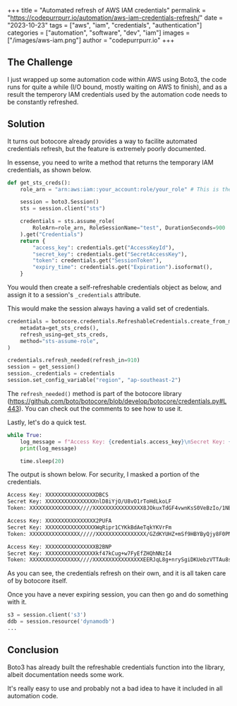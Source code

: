 +++ 
title = "Automated refresh of AWS IAM credentials"
permalink = "https://codepurrpurr.io/automation/aws-iam-credentials-refresh/"
date = "2023-10-23" 
tags = ["aws", "iam", "credentials", "authentication"] 
categories = ["automation", "software", "dev", "iam"]
images = ["/images/aws-iam.png"]
author = "codepurrpurr.io"
+++

## The Challenge

I just wrapped up some automation code within AWS using Boto3, the code runs for quite a while (I/O bound, mostly waiting on AWS to finish), and as a result the temperory IAM credentials used by the automation code needs to be constantly refreshed.

## Solution

It turns out botocore already provides a way to facilite automated credentials refresh, but the feature is extremely poorly documented.

In essense, you need to write a method that returns the temporary IAM credentials, as shown below.

```python
def get_sts_creds():
    role_arn = "arn:aws:iam::your_account:role/your_role" # This is the IAM role the automation code assumes in order to carry out automated tasks

    session = boto3.Session()
    sts = session.client("sts")

    credentials = sts.assume_role(
        RoleArn=role_arn, RoleSessionName="test", DurationSeconds=900
    ).get("Credentials")
    return {
        "access_key": credentials.get("AccessKeyId"),
        "secret_key": credentials.get("SecretAccessKey"),
        "token": credentials.get("SessionToken"),
        "expiry_time": credentials.get("Expiration").isoformat(),
    }
```

You would then create a self-refreshable credentials object as below, and assign it to a session's `_credentials` attribute.

This would make the session always having a valid set of credentials.

```python
credentials = botocore.credentials.RefreshableCredentials.create_from_metadata(
    metadata=get_sts_creds(),
    refresh_using=get_sts_creds,
    method="sts-assume-role",
)

credentials.refresh_needed(refresh_in=910)
session = get_session()
session._credentials = credentials
session.set_config_variable("region", "ap-southeast-2")
```

The `refresh_needed()` method is part of the botocore library (<https://github.com/boto/botocore/blob/develop/botocore/credentials.py#L443>). You can check out the comments to see how to use it.

Lastly, let's do a quick test.

```python
while True:
    log_message = f"Access Key: {credentials.access_key}\nSecret Key: {credentials.secret_key}\nToken: {credentials.token}\n"
    print(log_message)

    time.sleep(20)
```

The output is shown below. For security, I masked a portion of the credentials.

```bash
Access Key: XXXXXXXXXXXXXXXXDBCS
Secret Key: XXXXXXXXXXXXXXXXnlD8iYjO/U8vO1rToHdLkoLF
Token: XXXXXXXXXXXXXXXX////XXXXXXXXXXXXXXXX8JOkuxTdGF4vwnKsS0VeBzIo/1NB7FJqJpJiGWc88v0Q7U2KP05+FpqqorBxraV8q8+TKT181zquOx77+ECO3VVIkUEcEVgLBxdMu5cy+BGWkjhxK99ThMI89cabH+T2YVQ3EL+Q/3xXgH4YtwfXC01zLAgSHRx3XFvdIvwJUsBRYIJxz6PyJQPFy8yhuV4xmK34Hyd0yrEQMR3qPth7KuEYyjurMipBjIth18Srup650iL705IqaSVVToyDG90jhFEaoUSOCtZz35sCIr2BQNWVViS8fVs

Access Key: XXXXXXXXXXXXXXXX2PUFA
Secret Key: XXXXXXXXXXXXXXXXWqRipr1CYKkBdAeTqkYKVrFm
Token: XXXXXXXXXXXXXXXX/////XXXXXXXXXXXXXXXX/GZdKYUHZ+mSf9HBYByQjy8F0PNWRngHmQJ6gBKMRJVxGonUHWKlmwgqot8BaAc1jiFRttYwfUEte0o50FZTjxjto3MdxHKCpvprGgh8wlc8qav//XU/ND7SC0Uey/tqF3m4GOV9Q7iA/JWrResvCtTV1VMMlIW7mRCb88O691sTHjnsmhHw2PWVX3J8ZqNeal/fPTuURkrnY3eWHbr52iimrcipBjItVkyMEeR/O7/N3eyM6tPGNEVGZoC9vvJyal5AvsD19AfsXD6n1fHGj9biP3VJ

Access Key: XXXXXXXXXXXXXXXXB2BNP
Secret Key: XXXXXXXXXXXXXXXXkf47kCug+w7FyEfZHQhNNzI4
Token: XXXXXXXXXXXXXXXX////XXXXXXXXXXXXXXXXEERJqL8g+nrySgiDKUebzVTTAu8sFbOQqz95aDpeONkmoBhI0WdqJ8TKq5ol7REKzhDAZ4W+vuoICo+h0B0A9tG5iuRhz+9ALfTCRkOLTbIoX3pp0hSH1DdImdxnZJdv93J/7QpDEio2exZyTVIErv/GCfurieida+SdPmURtVoD10fds9FhZeKMyJWFOs3gnAQC4/+Zc8MMC9jDphpFTTCistMipBjItwZFZVk/BtL+LFGsqcXqpe+7G+6bHij1TTCniUwNPOxE0UMvkR/yObKUeKdwj
```

As you can see, the credentials refresh on their own, and it is all taken care of by botocore itself.

Once you have a never expiring session, you can then go and do something with it.

```python
s3 = session.client('s3')
ddb = session.resource('dynamodb')
...
```

## Conclusion

Boto3 has already built the refreshable credentials function into the library, albeit documentation needs some work.

It's really easy to use and probably not a bad idea to have it included in all automation code.

